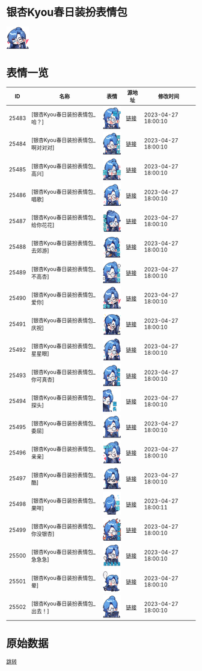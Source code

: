 # 银杏Kyou春日装扮表情包

<img src="./cover.png" height="60" alt="cover" />

# 表情一览

|ID|名称|表情|源地址|修改时间|
|----|----|----|----|----|
|25483|[银杏Kyou春日装扮表情包_哈？]|<img src="./pic/025483_%5B银杏Kyou春日装扮表情包_哈？%5D.png" height="60" alt="哈？"/>|[链接](https://i0.hdslb.com/bfs/garb/e41374a4684ef4b3685b1deaed02b040974e3ecb.png)|2023-04-27 18:00:10|
|25484|[银杏Kyou春日装扮表情包_啊对对对]|<img src="./pic/025484_%5B银杏Kyou春日装扮表情包_啊对对对%5D.png" height="60" alt="啊对对对"/>|[链接](https://i0.hdslb.com/bfs/garb/b6d50b67d814c8f032ed6562b4135879dd473a92.png)|2023-04-27 18:00:10|
|25485|[银杏Kyou春日装扮表情包_高兴]|<img src="./pic/025485_%5B银杏Kyou春日装扮表情包_高兴%5D.png" height="60" alt="高兴"/>|[链接](https://i0.hdslb.com/bfs/garb/4ecd4f2a2209afce469e0eb83922841d65b50bbd.png)|2023-04-27 18:00:10|
|25486|[银杏Kyou春日装扮表情包_唱歌]|<img src="./pic/025486_%5B银杏Kyou春日装扮表情包_唱歌%5D.png" height="60" alt="唱歌"/>|[链接](https://i0.hdslb.com/bfs/garb/232659ebbb7f1e24c2132e67823508441344b8a5.png)|2023-04-27 18:00:10|
|25487|[银杏Kyou春日装扮表情包_给你花花]|<img src="./pic/025487_%5B银杏Kyou春日装扮表情包_给你花花%5D.png" height="60" alt="给你花花"/>|[链接](https://i0.hdslb.com/bfs/garb/bee4fb4e2e22825d539c1351748f4db8ca5baf9d.png)|2023-04-27 18:00:10|
|25488|[银杏Kyou春日装扮表情包_去郊游]|<img src="./pic/025488_%5B银杏Kyou春日装扮表情包_去郊游%5D.png" height="60" alt="去郊游"/>|[链接](https://i0.hdslb.com/bfs/garb/c697524097b68d0a44e5959dfcfc0c2824036620.png)|2023-04-27 18:00:10|
|25489|[银杏Kyou春日装扮表情包_不高杏]|<img src="./pic/025489_%5B银杏Kyou春日装扮表情包_不高杏%5D.png" height="60" alt="不高杏"/>|[链接](https://i0.hdslb.com/bfs/garb/6c16c0f99b35087861603142b7d836db972249b3.png)|2023-04-27 18:00:10|
|25490|[银杏Kyou春日装扮表情包_爱你]|<img src="./pic/025490_%5B银杏Kyou春日装扮表情包_爱你%5D.png" height="60" alt="爱你"/>|[链接](https://i0.hdslb.com/bfs/garb/0e02d4355d1bc399a55a065366c2fcc902c55035.png)|2023-04-27 18:00:10|
|25491|[银杏Kyou春日装扮表情包_庆祝]|<img src="./pic/025491_%5B银杏Kyou春日装扮表情包_庆祝%5D.png" height="60" alt="庆祝"/>|[链接](https://i0.hdslb.com/bfs/garb/be05d565dc16823cf273f1dd896b4a77e9ec34ba.png)|2023-04-27 18:00:10|
|25492|[银杏Kyou春日装扮表情包_星星眼]|<img src="./pic/025492_%5B银杏Kyou春日装扮表情包_星星眼%5D.png" height="60" alt="星星眼"/>|[链接](https://i0.hdslb.com/bfs/garb/df3a4acb6b2df02155329358a99737139a499658.png)|2023-04-27 18:00:10|
|25493|[银杏Kyou春日装扮表情包_你可真杏]|<img src="./pic/025493_%5B银杏Kyou春日装扮表情包_你可真杏%5D.png" height="60" alt="你可真杏"/>|[链接](https://i0.hdslb.com/bfs/garb/32ea808fa8acb8ec0a45ab1d0e4a55fa1147ff2f.png)|2023-04-27 18:00:10|
|25494|[银杏Kyou春日装扮表情包_探头]|<img src="./pic/025494_%5B银杏Kyou春日装扮表情包_探头%5D.png" height="60" alt="探头"/>|[链接](https://i0.hdslb.com/bfs/garb/44521639597d65864b317a52790724eb69d61a55.png)|2023-04-27 18:00:10|
|25495|[银杏Kyou春日装扮表情包_委屈]|<img src="./pic/025495_%5B银杏Kyou春日装扮表情包_委屈%5D.png" height="60" alt="委屈"/>|[链接](https://i0.hdslb.com/bfs/garb/59be435e6c3ee561ce8da46d88a7655956d5a994.png)|2023-04-27 18:00:10|
|25496|[银杏Kyou春日装扮表情包_亲亲]|<img src="./pic/025496_%5B银杏Kyou春日装扮表情包_亲亲%5D.png" height="60" alt="亲亲"/>|[链接](https://i0.hdslb.com/bfs/garb/d44a2e5af2538afb4fa282e4450907c1594180d0.png)|2023-04-27 18:00:10|
|25497|[银杏Kyou春日装扮表情包_酷]|<img src="./pic/025497_%5B银杏Kyou春日装扮表情包_酷%5D.png" height="60" alt="酷"/>|[链接](https://i0.hdslb.com/bfs/garb/f71520ff1d8478d6d06cea862bb792e61c595f03.png)|2023-04-27 18:00:10|
|25498|[银杏Kyou春日装扮表情包_果咩]|<img src="./pic/025498_%5B银杏Kyou春日装扮表情包_果咩%5D.png" height="60" alt="果咩"/>|[链接](https://i0.hdslb.com/bfs/garb/5ff3cfa0499e88d23180d396cd5563d4c2f4d377.png)|2023-04-27 18:00:11|
|25499|[银杏Kyou春日装扮表情包_你没银杏]|<img src="./pic/025499_%5B银杏Kyou春日装扮表情包_你没银杏%5D.png" height="60" alt="你没银杏"/>|[链接](https://i0.hdslb.com/bfs/garb/b4333f5d3cb725b7cf2a2fe7ce0ed5a35748f53b.png)|2023-04-27 18:00:10|
|25500|[银杏Kyou春日装扮表情包_急急急]|<img src="./pic/025500_%5B银杏Kyou春日装扮表情包_急急急%5D.png" height="60" alt="急急急"/>|[链接](https://i0.hdslb.com/bfs/garb/79295410b12f57dc7e3b090972f020a0357ca620.png)|2023-04-27 18:00:10|
|25501|[银杏Kyou春日装扮表情包_晕]|<img src="./pic/025501_%5B银杏Kyou春日装扮表情包_晕%5D.png" height="60" alt="晕"/>|[链接](https://i0.hdslb.com/bfs/garb/5bc75c8dce270103c63bf79bac98163c5317f1c3.png)|2023-04-27 18:00:10|
|25502|[银杏Kyou春日装扮表情包_出去！]|<img src="./pic/025502_%5B银杏Kyou春日装扮表情包_出去！%5D.png" height="60" alt="出去！"/>|[链接](https://i0.hdslb.com/bfs/garb/8520bfa61b5a5ba7248a5a9a5cf8829f1107450a.png)|2023-04-27 18:00:10|

# 原始数据

[跳转](./raw.json)

